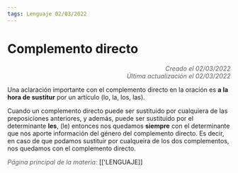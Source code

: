 ```yaml
---
tags: Lenguaje 02/03/2022
---
```


# Complemento directo
<div style="text-align: right; opacity: 0.7; font-style: italic;">Creado el 02/03/2022</div>
<div style="text-align: right; opacity: 0.7; font-style: italic;">Última actualización el 02/03/2022</div>

Una aclaración importante con el complemento directo en la oración es **a la hora de sustitur** por un artículo (lo, la, los, las).

Cuando un complemento directo puede ser sustituido por cualquiera de las preposiciones anteriores, y además, puede ser sustituido por el determinante **les**, (le) entonces nos quedamos **siempre** con el determinante que nos aporte información del género del complemento directo. Es decir, en caso de que podamos sustituir por cualqueira de los dos complementos, nos quedamos con el complemento directo.

<span style="opacity: 0.7; font-style: italic;">Página principal de la materia:</span> [['LENGUAJE]]